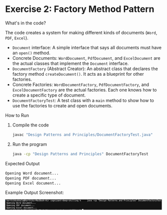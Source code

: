 # Exercise 2: Factory Method Pattern


What's in the code?

The code creates a system for making different kinds of documents (`Word`, `PDF`, `Excel`).

- `Document` interface: A simple interface that says all documents must have an `open()` method.
- Concrete Documents: `WordDocument`, `PdfDocument`, and `ExcelDocument` are the actual classes that implement the `Document` interface.
- `DocumentFactory` (Abstract Creator): An abstract class that declares the factory method `createDocument()`. It acts as a blueprint for other factories.
- Concrete Factories: `WordDocumentFactory`, `PdfDocumentFactory`, and `ExcelDocumentFactory` are the actual factories. Each one knows how to create a specific type of document.
- `DocumentFactoryTest`: A test class with a `main` method to show how to use the factories to create and open documents.

How to Run

1.  Compile the code
    ```sh
    javac "Design Patterns and Principles/DocumentFactoryTest.java"
    ```

2.  Run the program
    ```sh
    java -cp "Design Patterns and Principles" DocumentFactoryTest
    ```

Expected Output
```
Opening Word document...
Opening PDF document...
Opening Excel document...
```

Example Output Screenshot:

![Factory Method Pattern Output](output2.png) 